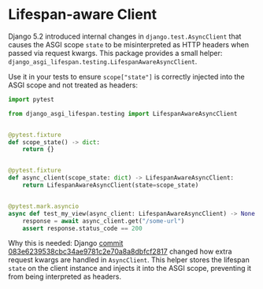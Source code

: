 # Lifespan-aware Client

Django 5.2 introduced internal changes in `django.test.AsyncClient` that causes the ASGI scope `state` to be misinterpreted as HTTP headers when passed via request kwargs. This package provides a small helper: `django_asgi_lifespan.testing.LifespanAwareAsyncClient`.

Use it in your tests to ensure `scope["state"]` is correctly injected into the ASGI scope and not treated as headers:

```python
import pytest

from django_asgi_lifespan.testing import LifespanAwareAsyncClient


@pytest.fixture
def scope_state() -> dict:
    return {}


@pytest.fixture
def async_client(scope_state: dict) -> LifespanAwareAsyncClient:
    return LifespanAwareAsyncClient(state=scope_state)


@pytest.mark.asyncio
async def test_my_view(async_client: LifespanAwareAsyncClient) -> None:
    response = await async_client.get("/some-url")
    assert response.status_code == 200
```

Why this is needed: Django [commit 083e6239538cbc34ae9781c2e70a8a8dbfcf2817](https://github.com/django/django/commit/083e6239538cbc34ae9781c2e70a8a8dbfcf2817) changed how extra request kwargs are handled in `AsyncClient`. This helper stores the lifespan `state` on the client instance and injects it into the ASGI scope, preventing it from being interpreted as headers.
